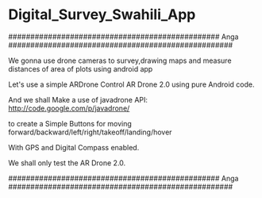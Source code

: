 # Digital_Survey_Swahili_App

################################################ Anga ###################################################

We gonna use drone cameras to survey,drawing maps and measure distances of area of plots using android app

Let's use a simple ARDrone Control AR Drone 2.0 using pure Android code.

And we shall Make a use of javadrone API: http://code.google.com/p/javadrone/
    
to create a Simple Buttons for moving forward/backward/left/right/takeoff/landing/hover

With GPS and Digital Compass enabled.

We shall only test the AR Drone 2.0.

################################################ Anga ###################################################
